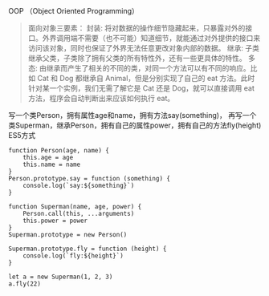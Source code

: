  OOP （Object Oriented Programming）
> 面向对象三要素：
 封装: 将对数据的操作细节隐藏起来，只暴露对外的接口。外界调用端不需要（也不可能）知道细节，就能通过对外提供的接口来访问该对象，同时也保证了外界无法任意更改对象内部的数据。
 继承: 子类继承父类，子类除了拥有父类的所有特性外，还有一些更具体的特性。
 多态: 由继承而产生了相关的不同的类，对同一个方法可以有不同的响应。比如 Cat 和 Dog 都继承自 Animal，但是分别实现了自己的 eat 方法。此时针对某一个实例，我们无需了解它是 Cat 还是 Dog，就可以直接调用 eat 方法，程序会自动判断出来应该如何执行 eat。
>
写一个类Person，拥有属性age和name，拥有方法say(something)，
再写一个类Superman，继承Person，拥有自己的属性power，拥有自己的方法fly(height) ES5方式
```
function Person(age, name) {
    this.age = age
    this.name = name
}
Person.prototype.say = function (something) {
    console.log(`say:${something}`)
}

function Superman(name, age, power) {
    Person.call(this, ...arguments)
    this.power = power
}
Superman.prototype = new Person()

Superman.prototype.fly = function (height) {
    console.log(`fly:${height}`)
}

let a = new Superman(1, 2, 3)
a.fly(22)
```